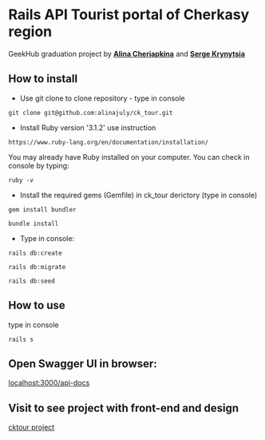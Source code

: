 # Rails API Tourist portal of Cherkasy region

GeekHub graduation project by **[Alina Cheriapkina](https://github.com/alinajuly)** and **[Serge Krynytsia](https://github.com/Haidamac)**

## How to install

* Use git clone to clone repository - type in console

```
git clone git@github.com:alinajuly/ck_tour.git
```

* Install Ruby version '3.1.2' use instruction

```
https://www.ruby-lang.org/en/documentation/installation/
```

You may already have Ruby installed on your computer. You can check in console by typing:

```
ruby -v
```

* Install the required gems (Gemfile) in ck_tour derictory (type in console)

```
gem install bundler
```

```
bundle install
```

* Type in console:

```
rails db:create
```

```
rails db:migrate
```

```
rails db:seed
```

## How to use

type in console

```
rails s
```

## Open Swagger UI in browser:

[localhost:3000/api-docs](http://localhost:3000/api-docs/index.html)

## Visit to see project with front-end and design

[cktour project](https://tour-project-frontend.vercel.app)
